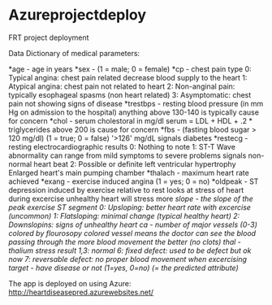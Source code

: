 # Azureprojectdeploy
FRT project deployment


Data Dictionary of medical parameters:

*age - age in years
*sex - (1 = male; 0 = female)
*cp - chest pain type 0: Typical angina: chest pain related decrease blood supply to the heart 1: Atypical angina: chest pain not related to heart 2: Non-anginal pain: typically esophageal spasms (non heart related) 3: Asymptomatic: chest pain not showing signs of disease
*trestbps - resting blood pressure (in mm Hg on admission to the hospital) anything above 130-140 is typically cause for concern
*chol - serum cholestoral in mg/dl serum = LDL + HDL + .2 * triglycerides above 200 is cause for concern
*fbs - (fasting blood sugar > 120 mg/dl) (1 = true; 0 = false) '>126' mg/dL signals diabetes
*restecg - resting electrocardiographic results 0: Nothing to note 1: ST-T Wave abnormality can range from mild symptoms to severe problems signals non-normal heart beat 2: Possible or definite left ventricular hypertrophy Enlarged heart's main pumping chamber
*thalach - maximum heart rate achieved
*exang - exercise induced angina (1 = yes; 0 = no)
*oldpeak - ST depression induced by exercise relative to rest looks at stress of heart during excercise unhealthy heart will stress more
*slope - the slope of the peak exercise ST segment 0: Upsloping: better heart rate with excercise (uncommon) 1: Flatsloping: minimal change (typical healthy heart) 2: Downslopins: signs of unhealthy heart
*ca - number of major vessels (0-3) colored by flourosopy colored vessel means the doctor can see the blood passing through the more blood movement the better (no clots)
*thal - thalium stress result 1,3: normal 6: fixed defect: used to be defect but ok now 7: reversable defect: no proper blood movement when excercising
*target - have disease or not (1=yes, 0=no) (= the predicted attribute)****


The app is deployed on using Azure: http://heartdiseasepred.azurewebsites.net/

